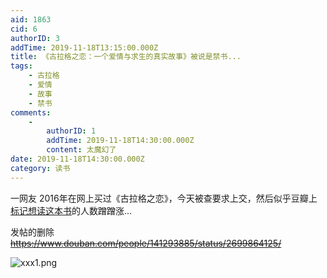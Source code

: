 ```yaml
---
aid: 1863
cid: 6
authorID: 3
addTime: 2019-11-18T13:15:00.000Z
title: 《古拉格之恋：一个爱情与求生的真实故事》被说是禁书...
tags:
    - 古拉格
    - 爱情
    - 故事
    - 禁书
comments:
    -
        authorID: 1
        addTime: 2019-11-18T14:30:00.000Z
        content: 太魔幻了
date: 2019-11-18T14:30:00.000Z
category: 读书
---
```


一网友 2016年在网上买过《古拉格之恋》，今天被查要求上交，然后似乎豆瓣上[标记想读这本书](https://book.douban.com/subject/26840828/wishes?start=180)的人数蹭蹭涨...

发帖的删除 <del><a href="https://www.douban.com/people/141293885/status/2699864125/" rel="nofollow">https://www.douban.com/people/141293885/status/2699864125/</a></del>

![xxx1.png](https://i.loli.net/2019/11/18/WfgncBmhMKbXyJN.png)

